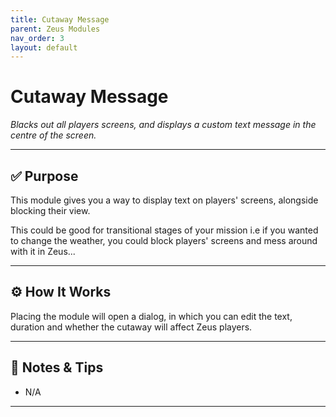 ```yaml
---
title: Cutaway Message        
parent: Zeus Modules
nav_order: 3
layout: default
---
```


# Cutaway Message

*Blacks out all players screens, and displays a custom text message in the centre of the screen.*

---

## ✅ Purpose

This module gives you a way to display text on players' screens, alongside blocking their view.

This could be good for transitional stages of your mission i.e if you wanted to change the weather, you could block players' screens and mess around with it in Zeus...


---

## ⚙️ How It Works

Placing the module will open a dialog, in which you can edit the text, duration and whether the cutaway will affect Zeus players.

---

## 🧪 Notes & Tips

- N/A


---
